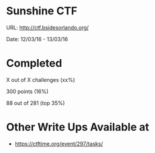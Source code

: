 # Sunshine CTF
URL: http://ctf.bsidesorlando.org/

Date: 12/03/16 - 13/03/16

# Completed 
X out of X challenges (xx%)

300 points (16%)

88 out of 281 (top 35%)

# Other Write Ups Available at
* https://ctftime.org/event/297/tasks/
